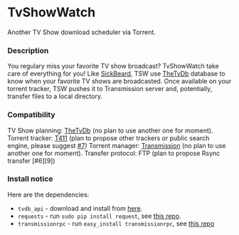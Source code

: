 TvShowWatch
===========

Another TV Show download scheduler via Torrent.

### Description

You regulary miss your favorite TV show broadcast? TvShowWatch take care of everything for you!
Like [SickBeard][4], TSW use [TheTvDb][5] database to know when your favorite TV shows are broadcasted. Once available on your torrent tracker, TSW pushes it to Transmission server and, potentially, transfer files to a local directory.

### Compatibility
TV Show planning: [TheTvDb][5] (no plan to use another one for moment).
Torrent tracker: [T411][6] (plan to propose other trackers or public search engine, please suggest [#7][7])
Torrent manager: [Transmission][7] (no plan to use another one for moment).
Transfer protocol: FTP (plan to propose Rsync transfer [#6][9])


### Install notice

Here are the dependencies:

+ ```tvdb_api``` - download and install from [here][1].
+ ```requests``` - run ```sudo pip install request```, see [this repo][2].
+ ```transmissionrpc``` - run ```easy_install transmissionrpc```, see [this repo][3]

[1]: https://github.com/dbr/tvdb_api
[2]: https://github.com/kennethreitz/requests
[3]: http://pythonhosted.org/transmissionrpc/
[4]: http://http://sickbeard.com/
[5]: http://thetvdb.com/
[6]: http://t411.me
[7]: https://github.com/kavod/TvShowWatch/issues/7
[8]: http://www.transmissionbt.com/
[7]: https://github.com/kavod/TvShowWatch/issues/6

